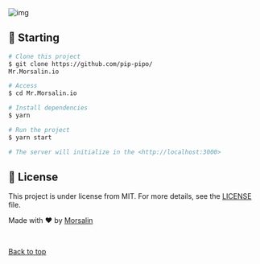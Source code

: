 

<img src="https://res.cloudinary.com/codecaamp/image/upload/v1612438012/Screenshot_74_gvfuxa.png" alt="img">



## :checkered_flag: Starting ##

```bash
# Clone this project
$ git clone https://github.com/pip-pipo/
Mr.Morsalin.io

# Access
$ cd Mr.Morsalin.io

# Install dependencies
$ yarn

# Run the project
$ yarn start

# The server will initialize in the <http://localhost:3000>
```

## :memo: License ##

This project is under license from MIT. For more details, see the [LICENSE](LICENSE.md) file.


Made with :heart: by <a href="https://github.com/pip-pipo" target="_blank">Morsalin</a>

&#xa0;

<a href="#top">Back to top</a>
